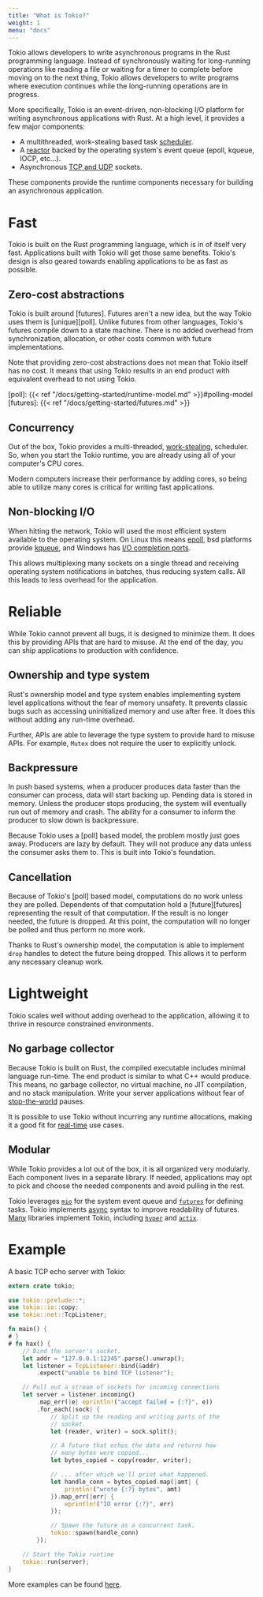 ```yaml
---
title: "What is Tokio?"
weight: 1
menu: "docs"
---
```


Tokio allows developers to write asynchronous programs in the Rust programming
language. Instead of synchronously waiting for long-running operations like reading
a file or waiting for a timer to complete before moving on to the next thing,
Tokio allows developers to write programs where execution continues while the
long-running operations are in progress.

More specifically, Tokio is an event-driven, non-blocking I/O platform
for writing asynchronous applications with Rust. At a high level, it
provides a few major components:

* A multithreaded, work-stealing based task [scheduler].
* A [reactor] backed by the operating system's event queue (epoll, kqueue,
  IOCP, etc...).
* Asynchronous [TCP and UDP][net] sockets.

These components provide the runtime components necessary for building
an asynchronous application.

[net]: https://docs.rs/tokio/0.1/tokio/net/index.html
[reactor]: https://docs.rs/tokio/0.1/tokio/reactor/index.html
[scheduler]: https://tokio-rs.github.io/tokio/tokio/runtime/index.html

# Fast

Tokio is built on the Rust programming language, which is in of itself very
fast. Applications built with Tokio will get those same benefits. Tokio's design
is also geared towards enabling applications to be as fast as possible.

## Zero-cost abstractions

Tokio is built around [futures]. Futures aren't a new idea, but the way Tokio
uses them is [unique][poll]. Unlike futures from other languages, Tokio's
futures compile down to a state machine. There is no added overhead from
synchronization, allocation, or other costs common with future implementations.

Note that providing zero-cost abstractions does not mean that Tokio itself has
no cost. It means that using Tokio results in an end product with equivalent
overhead to not using Tokio.

[poll]: {{< ref "/docs/getting-started/runtime-model.md" >}}#polling-model
[futures]: {{< ref "/docs/getting-started/futures.md" >}}

## Concurrency

Out of the box, Tokio provides a multi-threaded, [work-stealing], scheduler. So,
when you start the Tokio runtime, you are already using all of your computer's
CPU cores.

Modern computers increase their performance by adding cores, so being able to
utilize many cores is critical for writing fast applications.

[work-stealing]: https://en.wikipedia.org/wiki/Work_stealing

## Non-blocking I/O

When hitting the network, Tokio will used the most efficient system available to
the operating system. On Linux this means [epoll], bsd platforms provide [kqueue],
and Windows has [I/O completion ports][iocp].

This allows multiplexing many sockets on a single thread and receiving
operating system notifications in batches, thus reducing system calls. All this
leads to less overhead for the application.

[epoll]: http://man7.org/linux/man-pages/man7/epoll.7.html
[kqueue]: https://www.freebsd.org/cgi/man.cgi?query=kqueue&sektion=2
[iocp]: https://docs.microsoft.com/en-us/windows/desktop/fileio/i-o-completion-ports

# Reliable

While Tokio cannot prevent all bugs, it is designed to minimize them. It does
this by providing APIs that are hard to misuse. At the end of the day, you can
ship applications to production with confidence.

## Ownership and type system

Rust's ownership model and type system enables implementing system level
applications without the fear of memory unsafety. It prevents classic bugs
such as accessing uninitialized memory and use after free. It does this without
adding any run-time overhead.

Further, APIs are able to leverage the type system to provide hard to misuse
APIs. For example, `Mutex` does not require the user to explicitly unlock.

## Backpressure

In push based systems, when a producer produces data faster than the consumer
can process, data will start backing up. Pending data is stored in memory.
Unless the producer stops producing, the system will eventually run out of
memory and crash. The ability for a consumer to inform the producer to slow down
is backpressure.

Because Tokio uses a [poll] based model, the problem mostly just goes away.
Producers are lazy by default. They will not produce any data unless the
consumer asks them to. This is built into Tokio's foundation.

## Cancellation

Because of Tokio's [poll] based model, computations do no work unless they are
polled. Dependents of that computation hold a [future][futures] representing the
result of that computation. If the result is no longer needed, the future is
dropped. At this point, the computation will no longer be polled and thus
perform no more work.

Thanks to Rust's ownership model, the computation is able to implement `drop`
handles to detect the future being dropped. This allows it to perform any
necessary cleanup work.

# Lightweight

Tokio scales well without adding overhead to the application, allowing it to
thrive in resource constrained environments.

## No garbage collector

Because Tokio is built on Rust, the compiled executable includes minimal
language run-time. The end product is similar to what C++ would produce. This
means, no garbage collector, no virtual machine, no JIT compilation, and no
stack manipulation. Write your server applications without fear of
[stop-the-world][gc] pauses.

It is possible to use Tokio without incurring any runtime allocations, making it
a good fit for [real-time] use cases.

[gc]: https://en.wikipedia.org/wiki/Garbage_collection_(computer_science)#Disadvantages
[real-time]: https://en.wikipedia.org/wiki/Real-time_computing

## Modular

While Tokio provides a lot out of the box, it is all organized very modularly.
Each component lives in a separate library. If needed, applications may opt to
pick and choose the needed components and avoid pulling in the rest.

Tokio leverages [`mio`] for the system event queue and [`futures`] for defining
tasks.  Tokio implements [async] syntax to improve readability of futures.
[Many] libraries implement Tokio, including [`hyper`] and [`actix`].

[`mio`]: https://carllerche.github.io/mio/mio/index.html
[`futures`]: https://docs.rs/futures/*/futures/
[async]: https://tokio.rs/blog/2018-08-async-await/
[Many]: https://crates.io/crates/tokio/reverse_dependencies
[`hyper`]: https://hyper.rs/guides/
[`actix`]: https://actix.rs/book/actix/

# Example

A basic TCP echo server with Tokio:

```rust
extern crate tokio;

use tokio::prelude::*;
use tokio::io::copy;
use tokio::net::TcpListener;

fn main() {
# }
# fn hax() {
    // Bind the server's socket.
    let addr = "127.0.0.1:12345".parse().unwrap();
    let listener = TcpListener::bind(&addr)
        .expect("unable to bind TCP listener");

    // Pull out a stream of sockets for incoming connections
    let server = listener.incoming()
        .map_err(|e| eprintln!("accept failed = {:?}", e))
        .for_each(|sock| {
            // Split up the reading and writing parts of the
            // socket.
            let (reader, writer) = sock.split();

            // A future that echos the data and returns how
            // many bytes were copied...
            let bytes_copied = copy(reader, writer);

            // ... after which we'll print what happened.
            let handle_conn = bytes_copied.map(|amt| {
                println!("wrote {:?} bytes", amt)
            }).map_err(|err| {
                eprintln!("IO error {:?}", err)
            });

            // Spawn the future as a concurrent task.
            tokio::spawn(handle_conn)
        });

    // Start the Tokio runtime
    tokio::run(server);
}
```

More examples can be found [here](https://github.com/tokio-rs/tokio/tree/master/examples).
